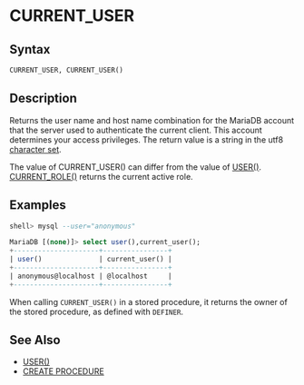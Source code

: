 # CURRENT_USER

## Syntax

```sql
CURRENT_USER, CURRENT_USER()
```

## Description

Returns the user name and host name combination for the MariaDB account
that the server used to authenticate the current client. This account
determines your access privileges. The return value is a string in the
utf8 [character set](/kb/en/data-types-character-sets-and-collations/).

The value of CURRENT_USER() can differ from the value of [USER()](/built-in-functions/secondary-functions/information-functions/user/). [CURRENT_ROLE()](/built-in-functions/secondary-functions/information-functions/current_role/) returns the current active role.

## Examples

```sql
shell> mysql --user="anonymous"

MariaDB [(none)]> select user(),current_user();
+---------------------+----------------+
| user()              | current_user() |
+---------------------+----------------+
| anonymous@localhost | @localhost     |
+---------------------+----------------+
```

When calling `CURRENT_USER()` in a stored procedure, it returns the owner of the stored procedure, as defined with `DEFINER`.

## See Also

- [USER()](/built-in-functions/secondary-functions/information-functions/user/)
- [CREATE PROCEDURE](/programming-customizing-mariadb/stored-routines/stored-procedures/create-procedure/)